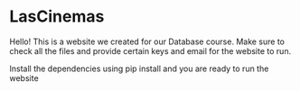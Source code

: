 # LasCinemas
Hello!
This is a website we created for our Database course.
Make sure to check all the files and provide certain keys and email for the website to run.


Install the dependencies using pip install
and you are ready to run the website

